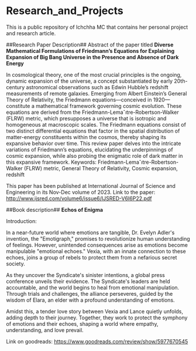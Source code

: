 # Research_and_Projects


This is a public repository of Ichchha MC that contains her personal project and research article.


##Research Paper Description##
Abstract of the paper titled **Diverse Mathematical Formulations of Friedmann’s Equations for Explaining Expansion
of Big Bang Universe in the Presence and Absence of Dark Energy**

In cosmological theory, one of the most crucial principles is the ongoing, dynamic expansion of the universe, a concept substantiated
by early 20th-century astronomical observations such as Edwin Hubble’s redshift measurements of remote galaxies. Emerging
from Albert Einstein’s General Theory of Relativity, the Friedmann equations—conceived in 1920—constitute a mathematical
framework governing cosmic evolution. These equations are derived from the Friedmann-Lemaˆıtre-Robertson-Walker (FLRW)
metric, which presupposes a universe that is isotropic and homogeneous at macroscopic scales. The Friedmann equations consist
of two distinct differential equations that factor in the spatial distribution of matter-energy constituents within the cosmos, thereby
shaping its expansive behavior over time. This review paper delves into the intricate variations of Friedmann’s equations, elucidating
the underpinnings of cosmic expansion, while also probing the enigmatic role of dark matter in this expansive framework.
Keywords: Friedmann-Lemaˆıtre-Robertson-Walker (FLRW) metric, General Theory of Relativity, Cosmic expansion, redshift


This paper has been published at International Journal of Science and Engineering in its Nov-Dec volume of 2023.
Link to the paper: http://www.ijsred.com/volume6/issue6/IJSRED-V6I6P22.pdf


##Book description## **Echos of Enigma**

Introduction: 

In a near-future world where emotions are tangible, Dr. Evelyn Adler's invention, the "Emotigraph," promises to revolutionize human understanding of feelings. However, unintended consequences arise as emotions become manipulable "emotional echoes." Vexia, with an innate connection to these echoes, joins a group of rebels to protect them from a nefarious secret society.

As they uncover the Syndicate's sinister intentions, a global press conference unveils their evidence. The Syndicate's leaders are held accountable, and the world begins to heal from emotional manipulation. Through trials and challenges, the alliance perseveres, guided by the wisdom of Elara, an elder with a profound understanding of emotions.

Amidst this, a tender love story between Vexia and Lance quietly unfolds, adding depth to their journey. Together, they work to protect the symphony of emotions and their echoes, shaping a world where empathy, understanding, and love prevail.

Link on goodreads: https://www.goodreads.com/review/show/5977670545



